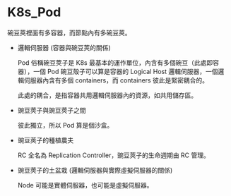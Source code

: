 # K8s_Pod
碗豆莢裡面有多容器，而節點內有多碗豆莢。

* 邏輯伺服器 (容器與碗豆莢的關係)

    Pod 俗稱碗豆莢子是 K8s 最基本的運作單位，內含有多個碗豆（此處即容器），一個 Pod 碗豆殼子可以算是容器的 Logical Host 邏輯伺服器，一個邏輯伺服器內含有多個 containers，而 containers 彼此是緊密耦合的。

    此處的耦合，是指容器共用邏輯伺服器內的資源，如共用儲存區。

* 豌豆莢子與豌豆莢子之間

    彼此獨立，所以 Pod 算是個沙盒。
    
* 豌豆莢子的種植農夫

   RC 全名為 Replication Controller，豌豆莢子的生命週期由 RC 管理。

* 豌豆莢子的土盆栽 (邏輯伺服器與實際虛擬伺服器的關係)

    Node 可能是實體伺服器，也可能是虛擬伺服器。
